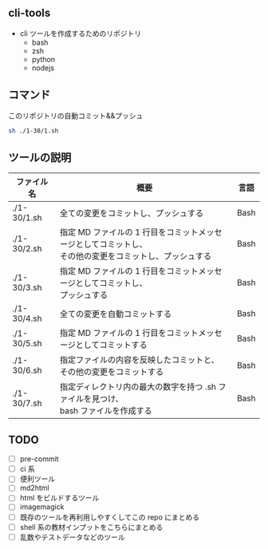 ## cli-tools

- cli ツールを作成するためのリポジトリ
  - bash
  - zsh
  - python
  - nodejs

## コマンド

このリポジトリの自動コミット&&プッシュ

```bash
sh ./1-30/1.sh
```

## ツールの説明

| ファイル名  | 概要                                                                                                       | 言語 |
| ----------- | ---------------------------------------------------------------------------------------------------------- | ---- |
| ./1-30/1.sh | 全ての変更をコミットし、プッシュする                                                                       | Bash |
| ./1-30/2.sh | 指定 MD ファイルの 1 行目をコミットメッセージとしてコミットし、<br> その他の変更をコミットし、プッシュする | Bash |
| ./1-30/3.sh | 指定 MD ファイルの 1 行目をコミットメッセージとしてコミットし、<br> プッシュする                           | Bash |
| ./1-30/4.sh | 全ての変更を自動コミットする                                                                               | Bash |
| ./1-30/5.sh | 指定 MD ファイルの 1 行目をコミットメッセージとしてコミットする                                            | Bash |
| ./1-30/6.sh | 指定ファイルの内容を反映したコミットと、<br> その他の変更をコミットする                                    | Bash |
| ./1-30/7.sh | 指定ディレクトリ内の最大の数字を持つ .sh ファイルを見つけ、<br> bash ファイルを作成する                    | Bash |

## TODO

- [ ] pre-commit
- [ ] ci 系
- [ ] 便利ツール
- [ ] md2html
- [ ] html をビルドするツール
- [ ] imagemagick
- [ ] 既存のツールを再利用しやすくしてこの repo にまとめる
- [ ] shell 系の教材インプットをこちらにまとめる
- [ ] 乱数やテストデータなどのツール
